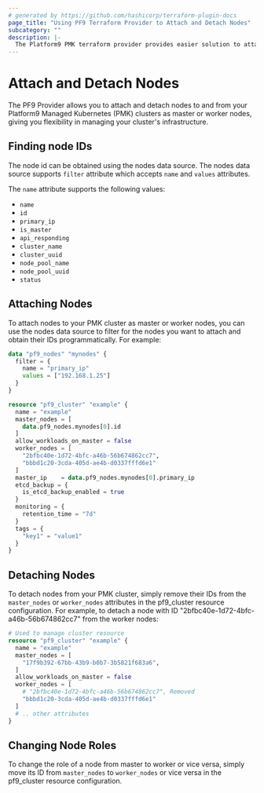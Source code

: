 ```yaml
---
# generated by https://github.com/hashicorp/terraform-plugin-docs
page_title: "Using PF9 Terraform Provider to Attach and Detach Nodes"
subcategory: ""
description: |-
  The Platform9 PMK terraform provider provides easier solution to attach and detach nodes.
---
```


# Attach and Detach Nodes

The PF9 Provider allows you to attach and detach nodes to and from your Platform9 Managed Kubernetes (PMK) clusters as master or worker nodes, giving you flexibility in managing your cluster's infrastructure.

## Finding node IDs

The node id can be obtained using the nodes data source. The nodes data source supports `filter` attribute which accepts `name` and `values` attributes.

The `name` attribute supports the following values:

- `name`
- `id`
- `primary_ip`
- `is_master`
- `api_responding`
- `cluster_name`
- `cluster_uuid`
- `node_pool_name`
- `node_pool_uuid`
- `status`

## Attaching Nodes

To attach nodes to your PMK cluster as master or worker nodes, you can use the nodes data source to filter for the nodes you want to attach and obtain their IDs programmatically. For example:


```terraform
data "pf9_nodes" "mynodes" {
  filter = {
    name = "primary_ip"
    values = ["192.168.1.25"]
  }
}

resource "pf9_cluster" "example" {
  name = "example"
  master_nodes = [
    data.pf9_nodes.mynodes[0].id
  ]
  allow_workloads_on_master = false
  worker_nodes = [
    "2bfbc40e-1d72-4bfc-a46b-56b674862cc7",
    "bbbd1c20-3cda-405d-ae4b-d0337fffd6e1"
  ]
  master_ip    = data.pf9_nodes.mynodes[0].primary_ip
  etcd_backup = {
    is_etcd_backup_enabled = true
  }
  monitoring = {
    retention_time = "7d"
  }
  tags = {
    "key1" = "value1"
  }
}
```

## Detaching Nodes

To detach nodes from your PMK cluster, simply remove their IDs from the `master_nodes` or `worker_nodes` attributes in the pf9_cluster resource configuration. For example, to detach a node with ID "2bfbc40e-1d72-4bfc-a46b-56b674862cc7" from the worker nodes:

```terraform
# Used to manage cluster resource
resource "pf9_cluster" "example" {
  name = "example"
  master_nodes = [
    "17f9b392-67bb-43b9-b0b7-3b5821f683a6",
  ]
  allow_workloads_on_master = false
  worker_nodes = [
    # "2bfbc40e-1d72-4bfc-a46b-56b674862cc7", Removed
    "bbbd1c20-3cda-405d-ae4b-d0337fffd6e1"
  ]
  # .. other attributes
}
```

## Changing Node Roles

To change the role of a node from master to worker or vice versa, simply move its ID from `master_nodes` to `worker_nodes` or vice versa in the pf9_cluster resource configuration.
